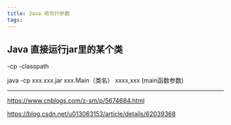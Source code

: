 ```yaml
---
title: Java 命令行参数
tags:
---
```



## Java 直接运行jar里的某个类

-cp
-classpath

java -cp xxx.xxx.jar xxx.Main（类名） xxxx,xxx (main函数参数)


---

https://www.cnblogs.com/z-sm/p/5674684.html

https://blog.csdn.net/u013063153/article/details/62039368